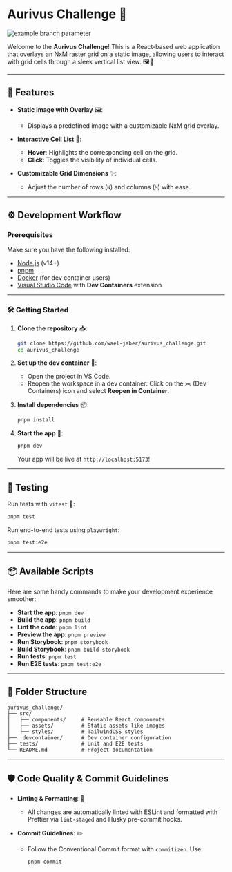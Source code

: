 # Aurivus Challenge 🚀

![example branch parameter](https://github.com/wael-jaber/aurivus_challenge/actions/workflows/ci.yaml/badge.svg?branch=main)

Welcome to the **Aurivus Challenge**! This is a React-based web application that overlays an NxM raster grid on a static image, allowing users to interact with grid cells through a sleek vertical list view. 🖼️📐

---

## 🌟 Features

- **Static Image with Overlay** 🖼️:
  - Displays a predefined image with a customizable NxM grid overlay.
- **Interactive Cell List** 🎯:

  - **Hover**: Highlights the corresponding cell on the grid.
  - **Click**: Toggles the visibility of individual cells.

- **Customizable Grid Dimensions** ✨:
  - Adjust the number of rows (`N`) and columns (`M`) with ease.

---

## ⚙️ Development Workflow

### Prerequisites

Make sure you have the following installed:

- [Node.js](https://nodejs.org/) (v14+)
- [pnpm](https://pnpm.io/)
- [Docker](https://www.docker.com/) (for dev container users)
- [Visual Studio Code](https://code.visualstudio.com/) with **Dev Containers** extension

---

### 🛠️ Getting Started

1. **Clone the repository** 📥:

   ```bash
   git clone https://github.com/wael-jaber/aurivus_challenge.git
   cd aurivus_challenge
   ```

2. **Set up the dev container** 🐳:

   - Open the project in VS Code.
   - Reopen the workspace in a dev container: Click on the `><` (Dev Containers) icon and select **Reopen in Container**.

3. **Install dependencies** 📦:

   ```bash
   pnpm install
   ```

4. **Start the app** 🚀:

   ```bash
   pnpm dev
   ```

   Your app will be live at `http://localhost:5173`!

---

## 🧪 Testing

Run tests with `vitest` 🧪:

```bash
pnpm test
```

Run end-to-end tests using `playwright`:

```bash
pnpm test:e2e
```

---

## 📦 Available Scripts

Here are some handy commands to make your development experience smoother:

- **Start the app**: `pnpm dev`
- **Build the app**: `pnpm build`
- **Lint the code**: `pnpm lint`
- **Preview the app**: `pnpm preview`
- **Run Storybook**: `pnpm storybook`
- **Build Storybook**: `pnpm build-storybook`
- **Run tests**: `pnpm test`
- **Run E2E tests**: `pnpm test:e2e`

---

## 📂 Folder Structure

```plaintext
aurivus_challenge/
├── src/
│   ├── components/     # Reusable React components
│   ├── assets/         # Static assets like images
│   ├── styles/         # TailwindCSS styles
├── .devcontainer/      # Dev container configuration
├── tests/              # Unit and E2E tests
└── README.md           # Project documentation
```

---

## 🛡️ Code Quality & Commit Guidelines

- **Linting & Formatting**: 🧹

  - All changes are automatically linted with ESLint and formatted with Prettier via `lint-staged` and Husky pre-commit hooks.

- **Commit Guidelines**: ✏️
  - Follow the Conventional Commit format with `commitizen`. Use:
    ```bash
    pnpm commit
    ```
